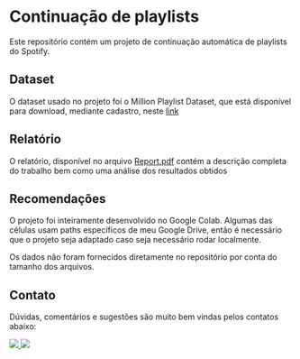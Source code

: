 # Continuação de playlists

Este repositório contém um projeto de continuação automática de playlists do Spotify.

## Dataset

O dataset usado no projeto foi o Million Playlist Dataset, que está disponível para download, mediante cadastro, neste <a href="https://www.aicrowd.com/challenges/spotify-million-playlist-dataset-challenge/dataset_files" target="blank_">link</a>

## Relatório

O relatório, disponível no arquivo <a href="https://github.com/gupaulasan/playlist-continuation/blob/main/Report.pdf" target="blank_">Report.pdf</a> contém a descrição completa do trabalho bem como uma análise dos resultados obtidos

## Recomendações

O projeto foi inteiramente desenvolvido no Google Colab. Algumas das células usam paths específicos de meu Google Drive, então é necessário que o projeto seja adaptado caso seja necessário rodar localmente.

Os dados não foram fornecidos diretamente no repositório por conta do tamanho dos arquivos.

## Contato
Dúvidas, comentários e sugestões são muito bem vindas pelos contatos abaixo:

<a href="https://www.linkedin.com/in/gustavopsantos/">
  <img src="https://img.shields.io/badge/linkedin-%230077B5.svg?style=for-the-badge&logo=linkedin&logoColor=white" data-canonical-src="https://img.shields.io/badge/linkedin-%230077B5.svg?style=for-the-badge&logo=linkedin&logoColor=white">
</a>
<a href="mailto:gupaulasan@gmail.com?subject=Playlist Continuation">
<img src="https://img.shields.io/badge/Gmail-D14836?style=for-the-badge&logo=gmail&logoColor=white" data-canonical-src="https://img.shields.io/badge/Gmail-D14836?style=for-the-badge&logo=gmail&logoColor=white" style="max-width: 100%;">
</a>